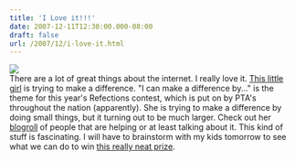 ```yaml
---
title: 'I Love it!!!'
date: 2007-12-11T12:30:00.000-08:00
draft: false
url: /2007/12/i-love-it.html
---
```


[![](http://2.bp.blogspot.com/_wrorMsBZYW0/R1702mZnd5I/AAAAAAAAAW4/tm1tJjgB4dc/s400/25day3.jpg)](http://twentyfivedays.wordpress.com/)  
There are a lot of great things about the internet. I really love it. [This little girl](http://twentyfivedays.wordpress.com/) is trying to make a difference. "I can make a difference by..." is the theme for this year's Refections contest, which is put on by PTA's throughout the nation (apparently). She is trying to make a difference by doing small things, but it turning out to be much larger. Check out her [blogroll](http://twentyfivedays.wordpress.com/please-scroll-to-the-bottom-of-this-page-to-view-blogroll/) of people that are helping or at least talking about it. This kind of stuff is fascinating. I will have to brainstorm with my kids tomorrow to see what we can do to win [this really neat prize](http://twentyfivedays.wordpress.com/nasa-give-away-for-classrooms/).